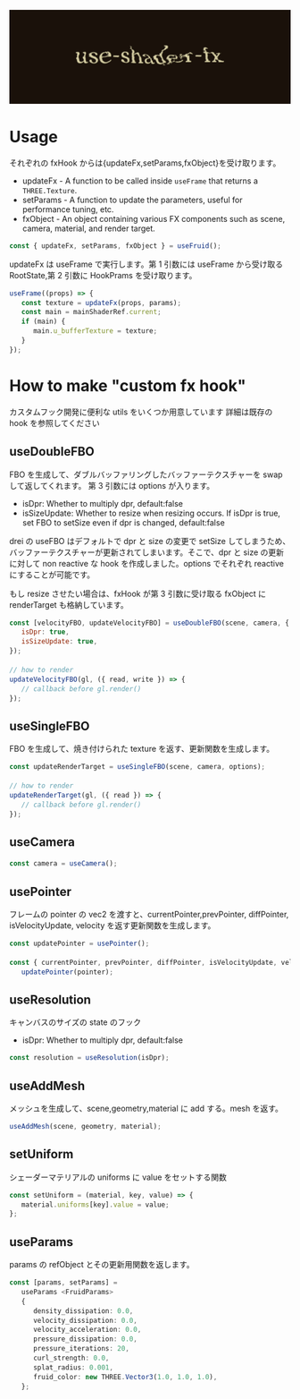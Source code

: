 ![use-shader-fx](public/app.jpg)

# Usage

それぞれの fxHook からは{updateFx,setParams,fxObject}を受け取ります。

-  updateFx - A function to be called inside `useFrame` that returns a `THREE.Texture`.
-  setParams - A function to update the parameters, useful for performance tuning, etc.
-  fxObject - An object containing various FX components such as scene, camera, material, and render target.

```js
const { updateFx, setParams, fxObject } = useFruid();
```

updateFx は useFrame で実行します。第 1 引数には useFrame から受け取る RootState,第 2 引数に HookPrams を受け取ります。

```js
useFrame((props) => {
   const texture = updateFx(props, params);
   const main = mainShaderRef.current;
   if (main) {
      main.u_bufferTexture = texture;
   }
});
```

# How to make "custom fx hook"

カスタムフック開発に便利な utils をいくつか用意しています
詳細は既存の hook を参照してください

## useDoubleFBO

FBO を生成して、ダブルバッファリングしたバッファーテクスチャーを swap して返してくれます。
第 3 引数には options が入ります。

-  isDpr: Whether to multiply dpr, default:false
-  isSizeUpdate: Whether to resize when resizing occurs. If isDpr is true, set FBO to setSize even if dpr is changed, default:false

drei の useFBO はデフォルトで dpr と size の変更で setSize してしまうため、バッファーテクスチャーが更新されてしまいます。そこで、dpr と size の更新に対して non reactive な hook を作成しました。options でそれぞれ reactive にすることが可能です。

もし resize させたい場合は、fxHook が第 3 引数に受け取る fxObject に renderTarget も格納しています。

```js
const [velocityFBO, updateVelocityFBO] = useDoubleFBO(scene, camera, {
   isDpr: true,
   isSizeUpdate: true,
});

// how to render
updateVelocityFBO(gl, ({ read, write }) => {
   // callback before gl.render()
});
```

## useSingleFBO

FBO を生成して、焼き付けられた texture を返す、更新関数を生成します。

```js
const updateRenderTarget = useSingleFBO(scene, camera, options);

// how to render
updateRenderTarget(gl, ({ read }) => {
   // callback before gl.render()
});
```

## useCamera

```js
const camera = useCamera();
```

## usePointer

フレームの pointer の vec2 を渡すと、currentPointer,prevPointer, diffPointer, isVelocityUpdate, velocity を返す更新関数を生成します。

```js
const updatePointer = usePointer();

const { currentPointer, prevPointer, diffPointer, isVelocityUpdate, velocity } =
   updatePointer(pointer);
```

## useResolution

キャンバスのサイズの state のフック

-  isDpr: Whether to multiply dpr, default:false

```js
const resolution = useResolution(isDpr);
```

## useAddMesh

メッシュを生成して、scene,geometry,material に add する。mesh を返す。

```js
useAddMesh(scene, geometry, material);
```

## setUniform

シェーダーマテリアルの uniforms に value をセットする関数

```js
const setUniform = (material, key, value) => {
   material.uniforms[key].value = value;
};
```

## useParams

params の refObject とその更新用関数を返します。

```ts
const [params, setParams] =
   useParams <FruidParams>
   {
      density_dissipation: 0.0,
      velocity_dissipation: 0.0,
      velocity_acceleration: 0.0,
      pressure_dissipation: 0.0,
      pressure_iterations: 20,
      curl_strength: 0.0,
      splat_radius: 0.001,
      fruid_color: new THREE.Vector3(1.0, 1.0, 1.0),
   };
```
